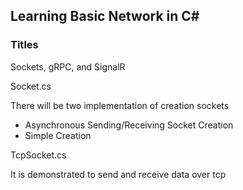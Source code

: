 
## Learning Basic Network in C#

### Titles

Sockets, gRPC, and SignalR

Socket.cs

There will be two implementation of creation sockets
* Asynchronous Sending/Receiving Socket Creation
* Simple Creation

TcpSocket.cs

It is demonstrated to send and receive data over tcp